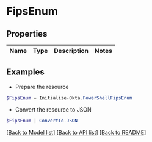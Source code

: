 # FipsEnum
## Properties

Name | Type | Description | Notes
------------ | ------------- | ------------- | -------------

## Examples

- Prepare the resource
```powershell
$FipsEnum = Initialize-Okta.PowerShellFipsEnum 
```

- Convert the resource to JSON
```powershell
$FipsEnum | ConvertTo-JSON
```

[[Back to Model list]](../README.md#documentation-for-models) [[Back to API list]](../README.md#documentation-for-api-endpoints) [[Back to README]](../README.md)

